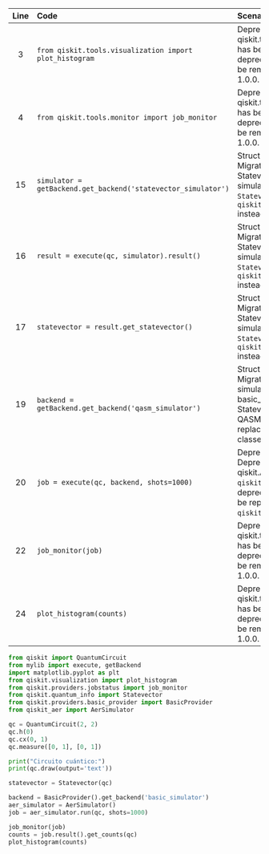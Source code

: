 | Line | Code | Scenario | Scenario Id | Reference | Artifact | Refactoring |
| :--: | :--- | :------- | :---------: | :-------: | :------- | :---------- |
| 3 | `from qiskit.tools.visualization import plot_histogram` | Deprecation -> The qiskit.tools module has been deprecated and will be removed in Qiskit 1.0.0. | ffefd8a9-6b59-421f-82e6-98595536086e | 77 | qiskit.tools | `from qiskit.visualization import plot_histogram` |
| 4 | `from qiskit.tools.monitor import job_monitor` | Deprecation -> The qiskit.tools module has been deprecated and will be removed in Qiskit 1.0.0. | ffefd8a9-6b59-421f-82e6-98595536086e | 77 | qiskit.tools | `from qiskit.providers.jobstatus import job_monitor` |
| 15 | `simulator = getBackend.get_backend('statevector_simulator')` | Structural change -> Migration: Statevector simulator. Use `Statevector` from `qiskit.quantum_info` instead of BasicAer | 514aa795-3e1d-4687-bdf6-647cb9fe1773 | 37 | statevector_simulator | `from qiskit.quantum_info import Statevector` |
| 16 | `result = execute(qc, simulator).result()` | Structural change -> Migration: Statevector simulator. Use `Statevector` from `qiskit.quantum_info` instead of BasicAer | 514aa795-3e1d-4687-bdf6-647cb9fe1773 | 37 | execute | `statevector = Statevector(qc)` |
| 17 | `statevector = result.get_statevector()` | Structural change -> Migration: Statevector simulator. Use `Statevector` from `qiskit.quantum_info` instead of BasicAer | 514aa795-3e1d-4687-bdf6-647cb9fe1773 | 37 | get_statevector | `statevector = Statevector(qc)` |
| 19 | `backend = getBackend.get_backend('qasm_simulator')` | Structural change -> Migration: basicaer simulators to basic_provider. Statevector, Unitary, QASM simulators replaced by new classes | 33dac8f4-ca5c-480e-a912-f6a4984fc562 | 36 | qasm_simulator | `from qiskit.providers.basic_provider import BasicProvider` |
| 20 | `job = execute(qc, backend, shots=1000)` | Deprecation -> Deprecation of qiskit.Aer object. `qiskit.Aer` is deprecated and will be replaced by `qiskit_aer.Aer`. | f4629adb-1cfe-4469-9df9-d8d0172ab667 | 6 | execute | `from qiskit_aer import AerSimulator` |
| 22 | `job_monitor(job)` | Deprecation -> The qiskit.tools module has been deprecated and will be removed in Qiskit 1.0.0. | ffefd8a9-6b59-421f-82e6-98595536086e | 77 | job_monitor | `from qiskit.providers.jobstatus import job_monitor` |
| 24 | `plot_histogram(counts)` | Deprecation -> The qiskit.tools module has been deprecated and will be removed in Qiskit 1.0.0. | ffefd8a9-6b59-421f-82e6-98595536086e | 77 | plot_histogram | `from qiskit.visualization import plot_histogram` |


```python
from qiskit import QuantumCircuit
from mylib import execute, getBackend 
import matplotlib.pyplot as plt
from qiskit.visualization import plot_histogram
from qiskit.providers.jobstatus import job_monitor
from qiskit.quantum_info import Statevector
from qiskit.providers.basic_provider import BasicProvider
from qiskit_aer import AerSimulator

qc = QuantumCircuit(2, 2)
qc.h(0)
qc.cx(0, 1)
qc.measure([0, 1], [0, 1])

print("Circuito cuántico:")
print(qc.draw(output='text'))

statevector = Statevector(qc)

backend = BasicProvider().get_backend('basic_simulator')
aer_simulator = AerSimulator()
job = aer_simulator.run(qc, shots=1000)

job_monitor(job)
counts = job.result().get_counts(qc)
plot_histogram(counts)
```
